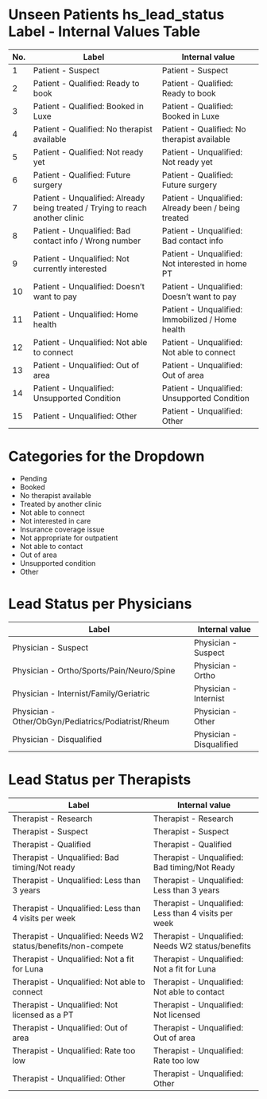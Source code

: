# Unseen Patients hs_lead_status Label - Internal Values Table

| No.| Label                                             | Internal value                 |
|----| --------------------------------------------------| -------------------------------|
|1| Patient - Suspect                                                            | Patient - Suspect    |
|2| Patient - Qualified: Ready to book                                           | Patient - Qualified: Ready to book |
|3| Patient - Qualified: Booked in Luxe                                          | Patient - Qualified: Booked in Luxe |
|4| Patient - Qualified: No therapist available                                  | Patient - Qualified: No therapist available |
|5| Patient - Qualified: Not ready yet                                           | Patient - Unqualified: Not ready yet |
|6| Patient - Qualified: Future surgery                                          | Patient - Qualified: Future surgery |
|7| Patient - Unqualified: Already being treated / Trying to reach another clinic| Patient - Unqualified: Already been / being treated |
|8| Patient - Unqualified: Bad contact info / Wrong number                       | Patient - Unqualified: Bad contact info             |
|9| Patient - Unqualified: Not currently interested                              | Patient - Unqualified: Not interested in home PT    |
|10| Patient - Unqualified: Doesn’t want to pay                                  | Patient - Unqualified: Doesn’t want to pay          |
|11| Patient - Unqualified: Home health                                          | Patient - Unqualified: Immobilized / Home health    |
|12| Patient - Unqualified: Not able to connect                                  | Patient - Unqualified: Not able to connect          |
|13| Patient - Unqualified: Out of area                                          | Patient - Unqualified: Out of area                  |
|14| Patient - Unqualified: Unsupported Condition                                | Patient - Unqualified: Unsupported Condition        |
|15| Patient - Unqualified: Other                                                | Patient - Unqualified: Other                        |

# Categories for the Dropdown

- Pending
- Booked
- No therapist available
- Treated by another clinic
- Not able to connect
- Not interested in care
- Insurance coverage issue
- Not appropriate for outpatient
- Not able to contact
- Out of area
- Unsupported condition
- Other

# Lead Status per Physicians

| Label                                                 | Internal value        |
| ------------------------------------------------------|---------------------- |
| Physician - Suspect                                   | Physician - Suspect   |
| Physician - Ortho/Sports/Pain/Neuro/Spine             | Physician - Ortho     |
| Physician - Internist/Family/Geriatric                | Physician - Internist |
| Physician - Other/ObGyn/Pediatrics/Podiatrist/Rheum   | Physician - Other     |
| Physician - Disqualified                              | Physician - Disqualified |

# Lead Status per Therapists

| Label                                     | Internal value        |
| ------------------------------------------|---------------------- |
| Therapist - Research                      | Therapist - Research  |
| Therapist - Suspect                       | Therapist - Suspect   |
| Therapist - Qualified                     | Therapist - Qualified |
| Therapist - Unqualified: Bad timing/Not ready | Therapist - Unqualified: Bad timing/Not Ready |
| Therapist - Unqualified: Less than 3 years | Therapist - Unqualified: Less than 3 years |
| Therapist - Unqualified: Less than 4 visits per week | Therapist - Unqualified: Less than 4 visits per week |
| Therapist - Unqualified: Needs W2 status/benefits/non-compete | Therapist - Unqualified: Needs W2 status/benefits |
| Therapist - Unqualified: Not a fit for Luna | Therapist - Unqualified: Not a fit for Luna |
| Therapist - Unqualified: Not able to connect | Therapist - Unqualified: Not able to contact |
| Therapist - Unqualified: Not licensed as a PT | Therapist - Unqualified: Not licensed |
| Therapist - Unqualified: Out of area | Therapist - Unqualified: Out of area |
| Therapist - Unqualified: Rate too low | Therapist - Unqualified: Rate too low |
| Therapist - Unqualified: Other | Therapist - Unqualified: Other |
